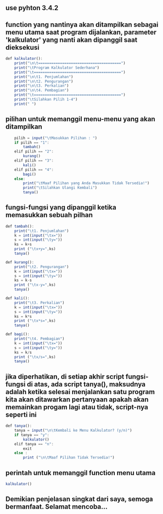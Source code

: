 ## use pyhton 3.4.2

## function yang nantinya akan ditampilkan sebagai menu utama saat program dijalankan, parameter 'kalkulator' yang nanti akan dipanggil saat dieksekusi
```javascript
def kalkulator():
    print("\n\t======================================")
    print("\tProgram Kalkulator Sederhana")
    print("\t========================================")
    print("\n\t1. Penjumlahan")
    print("\n\t2. Pengurangan")
    print("\n\t3. Perkalian")
    print("\n\t4. Pembagian")
    print("\t========================================")
    print("\tSilahkan Pilih 1-4")
    print(" ")
```
## pilihan untuk memanggil menu-menu yang akan ditampilkan
```javascript
    pilih = input("\tMasukkan Pilihan : ")
    if pilih == "1":
        tambah()
    elif pilih == "2":
        kurang()
    elif pilih == "3":
        kali()
    elif pilih == "4":
        bagi()
    else:
        print("\tMaaf Pilihan yang Anda Masukkan Tidak Tersedia!")
        print("\tSilahkan Ulangi Kembali")
        tanya()
```
## fungsi-fungsi yang dipanggil ketika memasukkan sebuah pilhan
```javascript
def tambah():
    print("\t1. Penjumlahan")
    k = int(input("\tx="))
    s = int(input("\ty="))
    ks = k+s
    print ("\tx+y=",ks)
    tanya()

def kurang():
    print("\t2. Pengurangan")
    k = int(input("\tx="))
    s = int(input("\ty="))
    ks = k-s
    print ("\tx-y=",ks)
    tanya()

def kali():
    print("\t3. Perkalian")
    k = int(input("\tx="))
    s = int(input("\ty="))
    ks = k*s
    print ("\tx*s=",ks)
    tanya()

def bagi():
    print("\t4. Pembagian")
    k = int(input("\tx="))
    s = int(input("\ty="))
    ks = k/s
    print ("\tx/s=",ks)
    tanya()
```
## jika diperhatikan, di setiap akhir script fungsi-fungsi di atas, ada script tanya(), maksudnya adalah ketika selesai menjalankan satu program kita akan ditawarkan pertanyaan apakah akan memainkan progam lagi atau tidak, script-nya seperti ini
```javascript
def tanya():
    tanya = input("\n\tKembali ke Menu Kalkulator? (y/n)")
    if tanya == "y":
        kalkulator()
    elif tanya == "n":
        exit
    else :
        print ("\n\tMaaf Pilihan Tidak Tersedia!")
```
## perintah untuk memanggil function menu utama
```javascript
kalkulator()
```
## Demikian penjelasan singkat dari saya, semoga bermanfaat. Selamat mencoba...
